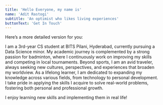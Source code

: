 ```yaml
---
title: 'Hello Everyone, my name is'
name: 'Adit Rastogi'
subtitle: 'An optimist who likes living experiences'
buttonText: 'Get In Touch'
---
```

Here’s a more detailed version for you:

I am a 3rd-year CS student at BITS Pilani, Hyderabad, currently pursuing a Data Science minor. My academic journey is complemented by a strong passion for badminton, where I continuously work on improving my skills and competing in local tournaments. Beyond sports, I am an avid traveler, always seeking new cultures, perspectives, and experiences that broaden my worldview. As a lifelong learner, I am dedicated to expanding my knowledge across various fields, from technology to personal development. I take pride in applying the skills I acquire to solve real-world problems, fostering both personal and professional growth.

I enjoy learning new skills and implementing them in real life!

